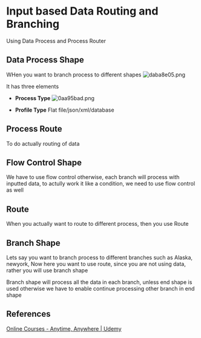 # Input based Data Routing and Branching
Using Data Process and Process Router

## Data Process Shape
WHen you want to branch process to different shapes
![daba8e05.png](:storage\735a14b4-e9f3-4d93-80e3-ae22104379ee\daba8e05.png)

It has three elements
* **Process Type**
![0aa95bad.png](:storage\735a14b4-e9f3-4d93-80e3-ae22104379ee\0aa95bad.png)

* **Profile Type** 
Flat file/json/xml/database


## Process Route
To do actually routing of data

## Flow Control Shape
We have to use flow control otherwise, each branch will process with inputted data, to actully work it like a condition, we need to use flow control as well


## Route
When you actually want to route to different process, then you use Route

## Branch Shape
Lets say you want to branch process to different branches such as Alaska, newyork, 
Now here you want to use route, since you are not using data, rather you will use branch shape

Branch shape will process all the data in each branch, unless end shape is used
otherwise we have to enable continue processing other branch in end shape


## References
[Online Courses - Anytime, Anywhere \| Udemy](https://www.udemy.com/introduction-to-dell-boomi-ipaas/learn/v4/t/lecture/12747611?start=0)

